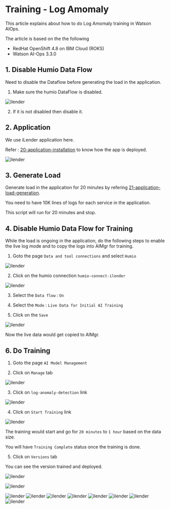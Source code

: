 # Training - Log Amomaly

This article explains about how to do Log Amomaly training in Watson AIOps.

The article is based on the the following

- RedHat OpenShift 4.8 on IBM Cloud (ROKS)
- Watson AI-Ops 3.3.0

## 1. Disable Humio Data Flow

Need to disable the Dataflow before generating the load in the application.

1. Make sure the humio DataFlow is disabled.

![ilender](./images/image-00001.png)


2. If it is not disabled then disable it.

## 2. Application

We use iLender application here. 

Refer : [20-application-installation](../20-application-installation) to know how the app is deployed.

![ilender](./images/image-00001.png)

## 3. Generate Load

Generate load in the application for 20 minutes by refering [21-application-load-generation](../21-application-load-generation).

You need to have 10K lines of logs for each service in the application.

This script will run for 20 minutes and stop.

## 4. Disable Humio Data Flow for Training

While the load is ongoing in the application, do the following steps to enable the live log mode and to copy the logs into AIMgr for training. 

1. Goto the page `Data and tool connections` and select `Humio` 

![ilender](./images/image-00002.png)

2. Click on the humio connection `humio-connect-ilender`

![ilender](./images/image-00003.png)

3. Select the `Data flow` : `On`

4. Select the `Mode` : `Live Data for Initial AI Training`

5. Click on the `Save`

![ilender](./images/image-00004.png)


Now the live data would get copied to AIMgr.

## 6. Do Training

1. Goto the page `AI Model Management`

2. Click on `Manage` tab

![ilender](./images/image-00006.png)

3. Click on `log-anomaly-detection` link

![ilender](./images/image-00007.png)

4. Click on `Start Training` link

![ilender](./images/image-00008.png)

The training would start and go for `20 minutes` to `1 hour` based on the data size.

You will have `Training Complete` status once the training is done.

5. Click on `Versions` tab

You can see the version trained and deployed.

![ilender](./images/image-00009.png)

![ilender](./images/image-00010.png)

![ilender](./images/image-00011.png)
![ilender](./images/image-00012.png)
![ilender](./images/image-00013.png)
![ilender](./images/image-00014.png)
![ilender](./images/image-00015.png)
![ilender](./images/image-00016.png)
![ilender](./images/image-00017.png)
![ilender](./images/image-00018.png)